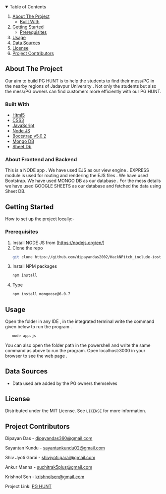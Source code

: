 
<details open="open">
  <summary>Table of Contents</summary>
  <ol>
    <li>
      <a href="#about-the-project">About The Project</a>
      <ul>
        <li><a href="#built-with">Built With</a></li>
      </ul>
    </li>
    <li>
      <a href="#getting-started">Getting Started</a>
      <ul>
        <li><a href="#prerequisites">Prerequisites</a></li>
        </ul>
    </li>
    <li><a href="#usage">Usage</a></li>
    <li><a href="#data-sources">Data Sources</a></li>
    <li><a href="#license">License</a></li>
    <li><a href="#project-contributors">Project Contributors</a></li>
  </ol>
</details>


## About The Project

Our aim to build PG HUNT is to help the students to find their mess/PG in the nearby regions of Jadavpur University . Not only the students but also the mess/PG owners can find customers more efficiently with our PG HUNT.

### Built With

* [Html5](https://en.wikipedia.org/wiki/HTML5)
* [CSS3](https://en.wikipedia.org/wiki/CSS)
* [JavaScript](https://www.javascript.com/)
* [Node JS](https://nodejs.org/en/)
* [Bootstrap v5.0.2](https://getbootstrap.com/)
* [Mongo DB](https://www.mongodb.com/)
* [Sheet Db](https://sheetdb.io/)

### About Frontend and Backend

This is a NODE app . We have used EJS as our view engine . EXPRESS module is used for routing and rendering the EJS files .
We have used Bootstrap. We have used MONGO DB as our database . For the mess details we have used GOOGLE SHEETS as our database and fetched the data using Sheet DB.

## Getting Started

How to set up the project locally:-

### Prerequisites

1. Install NODE JS from [https://nodejs.org/en/] 
2. Clone the repo
   ```sh
   git clone https://github.com/dipayandas2002/HackNPitch_include-iostream_PgHunt.git
   ```
3. Install NPM packages
   ```sh
   npm install
   ```
4. Type 
    ```sh
    npm install mongoose@6.0.7 
   ```

## Usage

Open the folder in any IDE , in the integrated terminal write the command given below to run the program . 
```sh
   node app.js
   ```
You can also open the folder path in the powershell and write the same command as above to run the program.
Open localhost:3000 in your browser to see the web page .


## Data Sources
* Data used are added by the PG owners themselves



## License

Distributed under the MIT License. See `LICENSE` for more information.


## Project Contributors

Dipayan Das - dipayandas360@gmail.com

Sayantan Kundu - sayantankundu02@gmail.com

Shiv Jyoti Garai - shivjyoti.garai@gmail.com 

Ankur Manna - suchitrak5plus@gmail.com 

Krishnol Sen - krishnolsen@gmail.com


Project Link: [PG HUNT](https://fathomless-mountain-60415.herokuapp.com/)

